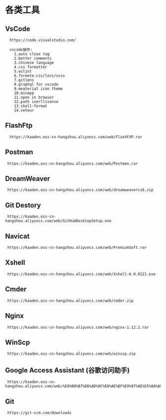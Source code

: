 # 各类工具

 ## VsCode
      https://code.visualstudio.com/
      
      vscode插件:
        1.auto close tag
        2.better comments
        3.chinese language
        4.css formatter
        5.eslint
        6.formate:css/less/scss
        7.gitlens
        8.graphql for vscode
        9.meaterial icon theme
        10.minapp
        11.open in browser
        12.path inerllisense
        13.shell-format
        14.veteur
        
 ## FlashFtp
      https://kaaden.oss-cn-hangzhou.aliyuncs.com/web/FlashFXP.rar

 ## Postman
     https://kaaden.oss-cn-hangzhou.aliyuncs.com/web/Postman.rar

 ## DreamWeaver
     https://kaaden.oss-cn-hangzhou.aliyuncs.com/web/dreamweavercs6.zip

 ## Git Destory
     https://kaaden.oss-cn-hangzhou.aliyuncs.com/web/GitHubDesktopSetup.exe

 ## Navicat
     https://kaaden.oss-cn-hangzhou.aliyuncs.com/web/PremiumSoft.rar

 ## Xshell
     https://kaaden.oss-cn-hangzhou.aliyuncs.com/web/Xshell-6.0.0121.exe

 ## Cmder
     https://kaaden.oss-cn-hangzhou.aliyuncs.com/web/cmder.zip

 ## Nginx
     https://kaaden.oss-cn-hangzhou.aliyuncs.com/web/nginx-1.12.2.rar

 ## WinScp
     https://kaaden.oss-cn-hangzhou.aliyuncs.com/web/winscp.zip

 ## Google Access Assistant (谷歌访问助手)
     https://kaaden.oss-cn-hangzhou.aliyuncs.com/web/%E8%B0%B7%E6%AD%8C%E8%AE%BF%E9%97%AE%E5%8A%A9%E6%89%8B_v2.3.0.crx

 ## Git
     https://git-scm.com/downloads
